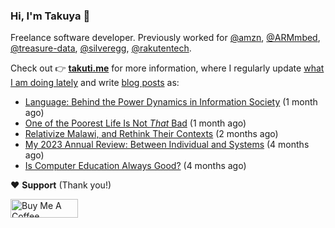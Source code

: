 ### Hi, I'm Takuya 👋

Freelance software developer. Previously worked for [@amzn](https://github.com/amzn), [@ARMmbed](https://github.com/ARMmbed), [@treasure-data](https://github.com/treasure-data), [@silveregg](https://github.com/silveregg), [@rakutentech](https://github.com/rakutentech).

Check out 👉 **[takuti.me](https://takuti.me/)** for more information, where I regularly update [what I am doing lately](https://takuti.me/now/) and write [blog posts](https://takuti.me/note/) as:


- [Language: Behind the Power Dynamics in Information Society](https://takuti.me/note/power-of-language/) (1 month ago)
- [One of the Poorest Life Is Not *That* Bad](https://takuti.me/note/malawian-personal-finance/) (1 month ago)
- [Relativize Malawi, and Rethink Their Contexts](https://takuti.me/note/relativize-and-contextualize/) (2 months ago)
- [My 2023 Annual Review: Between Individual and Systems](https://takuti.me/note/annual-review-2023/) (4 months ago)
- [Is Computer Education Always Good?](https://takuti.me/note/computer-education-in-malawi/) (4 months ago)

❤️ **Support** (Thank you!)

<a href="https://www.buymeacoffee.com/takuti" target="_blank"><img src="https://cdn.buymeacoffee.com/buttons/v2/default-yellow.png" alt="Buy Me A Coffee" style="height: 30px !important;width: 108px !important;" ></a>

